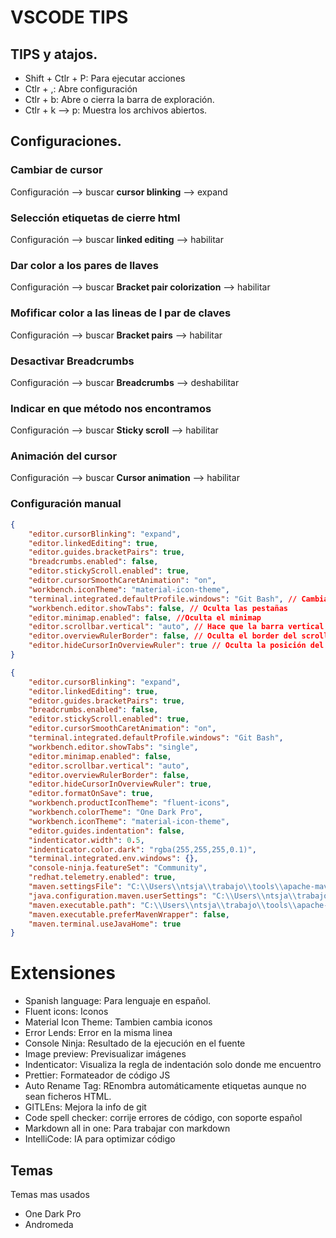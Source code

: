 # VSCODE TIPS

## TIPS y atajos.

* Shift + Ctlr + P: Para ejecutar acciones
* Ctlr + ,: Abre configuración
* Ctlr + b: Abre o cierra la barra de exploración.
* Ctlr + k --> p: Muestra los archivos abiertos.

## Configuraciones.

### Cambiar de cursor

Configuración --> buscar **cursor blinking** --> expand

### Selección etiquetas de cierre html

Configuración --> buscar **linked editing** --> habilitar

### Dar color a los pares de llaves

Configuración --> buscar **Bracket pair colorization** --> habilitar

### Mofificar color a las lineas de l par de claves

Configuración --> buscar **Bracket pairs** --> habilitar

### Desactivar Breadcrumbs

Configuración --> buscar **Breadcrumbs** --> deshabilitar

### Indicar en que método nos encontramos

Configuración --> buscar **Sticky scroll** --> habilitar

### Animación del cursor

Configuración --> buscar **Cursor animation** --> habilitar

### Configuración manual

```json
{
    "editor.cursorBlinking": "expand",
    "editor.linkedEditing": true,
    "editor.guides.bracketPairs": true,
    "breadcrumbs.enabled": false,
    "editor.stickyScroll.enabled": true,
    "editor.cursorSmoothCaretAnimation": "on",
    "workbench.iconTheme": "material-icon-theme",
    "terminal.integrated.defaultProfile.windows": "Git Bash", // Cambiar la consola
    "workbench.editor.showTabs": false, // Oculta las pestañas
    "editor.minimap.enabled": false, //Oculta el minimap
    "editor.scrollbar.vertical": "auto", // Hace que la barra vertical aparezca cuando se utilize
    "editor.overviewRulerBorder": false, // Oculta el border del scroll
    "editor.hideCursorInOverviewRuler": true // Oculta la posición del cursor en el scroll
}
```

```json
{
    "editor.cursorBlinking": "expand",
    "editor.linkedEditing": true,
    "editor.guides.bracketPairs": true,
    "breadcrumbs.enabled": false,
    "editor.stickyScroll.enabled": true,
    "editor.cursorSmoothCaretAnimation": "on",
    "terminal.integrated.defaultProfile.windows": "Git Bash",
    "workbench.editor.showTabs": "single",
    "editor.minimap.enabled": false,
    "editor.scrollbar.vertical": "auto",
    "editor.overviewRulerBorder": false,
    "editor.hideCursorInOverviewRuler": true,
    "editor.formatOnSave": true,
    "workbench.productIconTheme": "fluent-icons",
    "workbench.colorTheme": "One Dark Pro",
    "workbench.iconTheme": "material-icon-theme",
    "editor.guides.indentation": false,
    "indenticator.width": 0.5,
    "indenticator.color.dark": "rgba(255,255,255,0.1)",
    "terminal.integrated.env.windows": {},
    "console-ninja.featureSet": "Community",
    "redhat.telemetry.enabled": true,
    "maven.settingsFile": "C:\\Users\\ntsja\\trabajo\\tools\\apache-maven-3.3.9\\conf\\settings.xml",
    "java.configuration.maven.userSettings": "C:\\Users\\ntsja\\trabajo\\tools\\apache-maven-3.3.9\\conf\\settings.xml",
    "maven.executable.path": "C:\\Users\\ntsja\\trabajo\\tools\\apache-maven-3.3.9\\bin\\mvn",
    "maven.executable.preferMavenWrapper": false,
    "maven.terminal.useJavaHome": true
}
```
# Extensiones

* Spanish language: Para lenguaje en español.
* Fluent icons: Iconos 
* Material Icon Theme: Tambien cambia iconos
* Error Lends: Error en la misma linea
* Console Ninja: Resultado de la ejecución en el fuente
* Image preview: Previsualizar imágenes
* Indenticator: Visualiza la regla de indentación solo donde me encuentro
* Prettier: Formateador de código JS
* Auto Rename Tag: REnombra automáticamente etiquetas aunque no sean ficheros HTML.
* GITLEns: Mejora la info de git
* Code spell checker: corrije errores de código, con soporte español
* Markdown all in one: Para trabajar con markdown
* IntelliCode: IA para optimizar código

## Temas

Temas mas usados

* One Dark Pro
* Andromeda